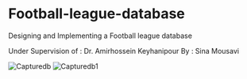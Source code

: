 # Football-league-database

Designing and Implementing a Football league database

Under Supervision of : Dr. Amirhossein Keyhanipour
By : Sina Mousavi

![Capturedb](https://user-images.githubusercontent.com/95470638/209100115-028ed676-2737-4e41-a6c6-0e89ccc3c94d.PNG)
![Capturedb1](https://user-images.githubusercontent.com/95470638/209100144-b0a2b61e-fc19-4b60-ae59-3d1935ff9c70.PNG)
